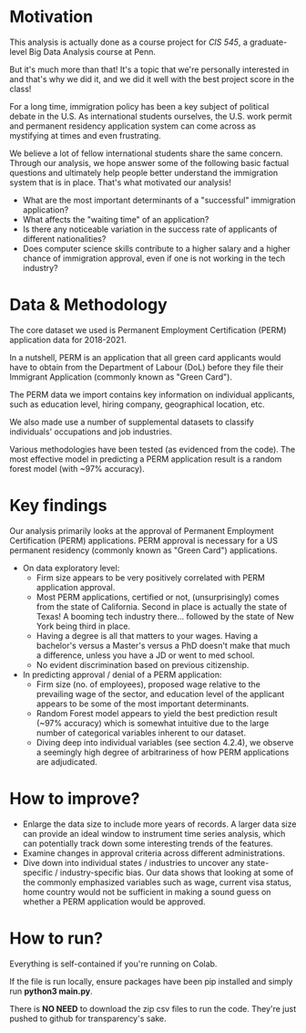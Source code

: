 # Motivation
This analysis is actually done as a course project for *CIS 545*, a graduate-level Big Data Analysis course at Penn.

But it's much more than that! It's a topic that we're personally interested in and that's why we did it, and we did it well with the best project score in the class!

For a long time, immigration policy has been a key subject of political debate in the U.S. As international students ourselves, the U.S. work permit and permanent residency application system can come across as mystifying at times and even frustrating.

We believe a lot of fellow international students share the same concern. Through our analysis, we hope answer some of the following basic factual questions and ultimately help people better understand the immigration system that is in place. That's what motivated our analysis!
* What are the most important determinants of a "successful" immigration application?
* What affects the "waiting time" of an application?
* Is there any noticeable variation in the success rate of applicants of different nationalities?
* Does computer science skills contribute to a higher salary and a higher chance of immigration approval, even if one is not working in the tech industry?

# Data & Methodology
The core dataset we used is Permanent Employment Certification (PERM) application data for 2018-2021.

In a nutshell, PERM is an application that all green card applicants would have to obtain from the Department of Labour (DoL) before they file their Immigrant Application (commonly known as "Green Card").

The PERM data we import contains key information on individual applicants, such as education level, hiring company, geographical location, etc.

We also made use a number of supplemental datasets to classify individuals' occupations and job industries.

Various methodologies have been tested (as evidenced from the code). The most effective model in predicting a PERM application result is a random forest model (with ~97% accuracy).

# Key findings
Our analysis primarily looks at the approval of Permanent Employment Certification (PERM) applications. PERM approval is necessary for a US permanent residency (commonly known as "Green Card") applications.

* On data exploratory level:
  * Firm size appears to be very positively correlated with PERM application approval.
  * Most PERM applications, certified or not, (unsurprisingly) comes from the state of California. Second in place is actually the state of Texas! A booming tech industry there... followed by the state of New York being third in place.
  * Having a degree is all that matters to your wages. Having a bachelor's versus a Master's versus a PhD doesn't make that much a difference, unless you have a JD or went to med school.
  * No evident discrimination based on previous citizenship.
* In predicting approval / denial of a PERM application:
  * Firm size (no. of employees), proposed wage relative to the prevailing wage of the sector, and education level of the applicant appears to be some of the most important determinants.
  * Random Forest model appears to yield the best prediction result (~97% accuracy) which is somewhat intuitive due to the large number of categorical variables inherent to our dataset.
  * Diving deep into individual variables (see section 4.2.4), we observe a seemingly high degree of arbitrariness of how PERM applications are adjudicated.

# How to improve?
* Enlarge the data size to include more years of records. A larger data size can provide an ideal window to instrument time series analysis, which can potentially track down some interesting trends of the features.
* Examine changes in approval criteria across different administrations.
* Dive down into individual states / industries to uncover any state-specific / industry-specific bias. Our data shows that looking at some of the commonly emphasized variables such as wage, current visa status, home country would not be sufficient in making a sound guess on whether a PERM application would be approved.

# How to run?
Everything is self-contained if you're running on Colab.

If the file is run locally, ensure packages have been pip installed and simply run **python3 main.py**.

There is **NO NEED** to download the zip csv files to run the code. They're just pushed to github for transparency's sake.
